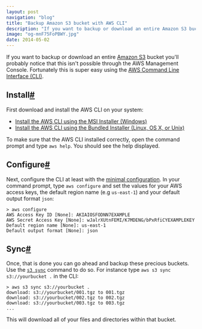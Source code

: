 ```yaml
---
layout: post
navigation: "blog"
title: "Backup Amazon S3 bucket with AWS CLI"
description: "If you want to backup or download an entire Amazon S3 bucket you'll probably notice that this isn't possible through the AWS Management Console. Fortunately this is super easy using the AWS Command Line Interface (CLI)."
image: "og-mnF75FoPBWY.jpg"
date: 2014-05-02
---
```


If you want to backup or download an entire <a target="_blank" href="https://aws.amazon.com/s3/">Amazon S3</a> bucket you'll probably notice that this isn't possible through the AWS Management Console. Fortunately this is super easy using the <a target="_blank" href="https://aws.amazon.com/cli/">AWS Command Line Interface (CLI)</a>.

<h2 id="install" class="has-permalink">Install<a class="permalink" title="Permalink" href="#install">#</a></h2>

First download and install the AWS CLI on your system:

- <a target="_blank" href="https://docs.aws.amazon.com/cli/latest/userguide/cli-chap-getting-set-up.html#install-msi-on-windows">Install the AWS CLI using the MSI Installer (Windows)</a>
- <a target="_blank" href="https://docs.aws.amazon.com/cli/latest/userguide/cli-chap-getting-set-up.html#install-bundle-other-os">Install the AWS CLI using the Bundled Installer (Linux, OS X, or Unix)</a>

To make sure that the AWS CLI installed correctly, open the command prompt and type `aws help`. You should see the help displayed.

<h2 id="configure" class="has-permalink">Configure<a class="permalink" title="Permalink" href="#configure">#</a></h2>

Next, configure the CLI at least with the <a target="_blank" href="https://docs.aws.amazon.com/cli/latest/userguide/cli-chap-getting-started.html">minimal configuration</a>. In your command prompt, type `aws configure` and set the values for your AWS access keys, the default region name (e.g `us-east-1`) and your default output format `json`:

```
> aws configure
AWS Access Key ID [None]: AKIAIOSFODNN7EXAMPLE
AWS Secret Access Key [None]: wJalrXUtnFEMI/K7MDENG/bPxRfiCYEXAMPLEKEY
Default region name [None]: us-east-1
Default output format [None]: json
```

<h2 id="sync" class="has-permalink">Sync<a class="permalink" title="Permalink" href="#sync">#</a></h2>

Once, that is done you can go ahead and backup these precious buckets. Use the <a target="_blank" href="https://docs.aws.amazon.com/cli/latest/reference/s3/sync.html">`s3 sync`</a> command to do so. For instance type `aws s3 sync s3://yourbucket .` in the CLI:

```
> aws s3 sync s3://yourbucket .
download: s3://yourbucket/001.tgz to 001.tgz
download: s3://yourbucket/002.tgz to 002.tgz
download: s3://yourbucket/003.tgz to 003.tgz
...
```

This will download all of your files and directories within that bucket.
